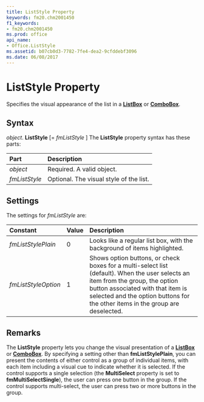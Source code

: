 ```yaml
---
title: ListStyle Property
keywords: fm20.chm2001450
f1_keywords:
- fm20.chm2001450
ms.prod: office
api_name:
- Office.ListStyle
ms.assetid: b07cb0d3-7782-7fe4-dea2-9cfddebf3096
ms.date: 06/08/2017
---
```



# ListStyle Property



Specifies the visual appearance of the list in a  **[ListBox](listbox-control.md)** or **[ComboBox](combobox-control.md)**.

## Syntax

_object_. **ListStyle** [= _fmListStyle_ ]
The  **ListStyle** property syntax has these parts:


|Part|Description|
|:-----|:-----|
| _object_|Required. A valid object.|
| _fmListStyle_|Optional. The visual style of the list.|

## Settings
The settings for  _fmListStyle_ are:


|Constant|Value|Description|
|:-----|:-----|:-----|
| _fmListStylePlain_|0|Looks like a regular list box, with the background of items highlighted.|
| _fmListStyleOption_|1|Shows option buttons, or check boxes for a multi-select list (default). When the user selects an item from the group, the option button associated with that item is selected and the option buttons for the other items in the group are deselected.|

## Remarks

The  **ListStyle** property lets you change the visual presentation of a **[ListBox](listbox-control.md)** or **[ComboBox](combobox-control.md)**. By specifying a setting other than **fmListStylePlain**, you can present the contents of either control as a group of individual items, with each item including a visual cue to indicate whether it is selected.
If the control supports a single selection (the  **MultiSelect** property is set to **fmMultiSelectSingle**), the user can press one button in the group. If the control supports multi-select, the user can press two or more buttons in the group.

